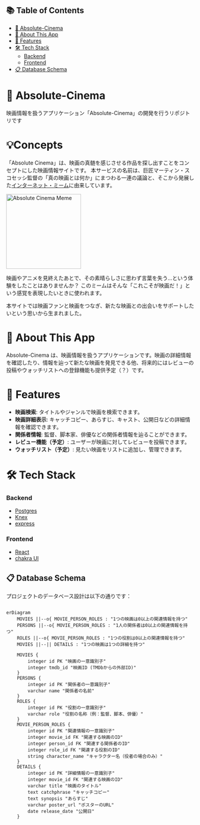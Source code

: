 ## 📚 Table of Contents

- [🎥 Absolute-Cinema](#-absolute-cinema)
- [📖 About This App](#-about-this-app)
- [🚀 Features](#-features)
- [🛠 Tech Stack](#-tech-stack)
  - [Backend](#backend)
  - [Frontend](#frontend)
- [📋 Database Schema](#-database-schema)


# 🎥 Absolute-Cinema
映画情報を扱うアプリケーション「Absolute-Cinema」の開発を行うリポジトリです

# 💡Concepts
「Absolute Cinema」は、映画の真髄を感じさせる作品を探し出すことをコンセプトにした映画情報サイトです。
本サービスの名前は、巨匠マーティン・スコセッシ監督の「真の映画とは何か」にまつわる一連の議論と、そこから発展した[インターネット・ミーム](https://trending.knowyourmeme.com/editorials/guides/what-is-absolute-cinema-martin-scorseses-this-is-cinema-memes-explained)に由来しています。

<img src="https://github.com/username/repo/blob/main/images/logo.png" alt="Absolute Cinema Meme" width="200">

映画やアニメを見終えたあとで、その素晴らしさに思わず言葉を失う…という体験をしたことはありませんか？
このミームはそんな「これこそが映画だ！」という感覚を表現したいときに使われます。

本サイトでは映画ファンと映画をつなぎ、新たな映画との出会いをサポートしたいという思いから生まれました。

# 📖 About This App
Absolute-Cinema は、映画情報を扱うアプリケーションです。映画の詳細情報を確認したり、情報を辿って新たな映画を発見できる他、将来的にはレビューの投稿やウォッチリストへの登録機能も提供予定（？）です。

# 🚀 Features
- **映画検索**: タイトルやジャンルで映画を検索できます。
- **映画詳細表示**: キャッチコピー、あらすじ、キャスト、公開日などの詳細情報を確認できます。
- **関係者情報**: 監督、脚本家、俳優などの関係者情報を辿ることができます。
- **レビュー機能（予定）**: ユーザーが映画に対してレビューを投稿できます。
- **ウォッチリスト（予定）**: 見たい映画をリストに追加し、管理できます。

# 🛠 Tech Stack
### Backend
- [Postgres](https://www.postgresql.org/)
- [Knex](https://github.com/knex/knex)
- [express](https://github.com/expressjs/express)

### Frontend
- [React](https://github.com/facebook/react)
- [chakra UI](https://www.chakra-ui.com/)

## 📋 Database Schema

プロジェクトのデータベース設計は以下の通りです：

```mermaid

erDiagram
    MOVIES ||--o{ MOVIE_PERSON_ROLES : "1つの映画は0以上の関連情報を持つ"
    PERSONS ||--o{ MOVIE_PERSON_ROLES : "1人の関係者は0以上の関連情報を持つ"
    ROLES ||--o{ MOVIE_PERSON_ROLES : "1つの役割は0以上の関連情報を持つ"
    MOVIES ||--|| DETAILS : "1つの映画は1つの詳細を持つ"

    MOVIES {
        integer id PK "映画の一意識別子"
        integer tmdb_id "映画ID (TMDbからの外部ID)"
    }
    PERSONS {
        integer id PK "関係者の一意識別子"
        varchar name "関係者の名前"
    }
    ROLES {
        integer id PK "役割の一意識別子"
        varchar role "役割の名称（例：監督、脚本、俳優）"
    }
    MOVIE_PERSON_ROLES {
        integer id PK "関連情報の一意識別子"
        integer movie_id FK "関連する映画のID"
        integer person_id FK "関連する関係者のID"
        integer role_id FK "関連する役割のID"
        string character_name "キャラクター名（役者の場合のみ）"
    }
    DETAILS {
        integer id PK "詳細情報の一意識別子"
        integer movie_id FK "関連する映画のID"
        varchar title "映画のタイトル"
        text catchphrase "キャッチコピー"
        text synopsis "あらすじ"
        varchar poster_url "ポスターのURL"
        date release_date "公開日"
    }


